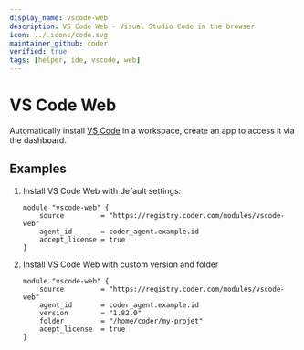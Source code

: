```yaml
---
display_name: vscode-web
description: VS Code Web - Visual Studio Code in the browser
icon: ../.icons/code.svg
maintainer_github: coder
verified: true
tags: [helper, ide, vscode, web]
---
```


# VS Code Web

Automatically install [VS Code](https://code.visualstudio.com) in a workspace, create an app to access it via the dashboard.

## Examples

1. Install VS Code Web with default settings:

   ```hcl
   module "vscode-web" {
       source         = "https://registry.coder.com/modules/vscode-web"
       agent_id       = coder_agent.example.id
       accept_license = true
   }
   ```

2. Install VS Code Web with custom version and folder

   ```hcl
   module "vscode-web" {
       source         = "https://registry.coder.com/modules/vscode-web"
       agent_id       = coder_agent.example.id
       version        = "1.82.0"
       folder         = "/home/coder/my-projet"
       acept_license  = true
   }
   ```
